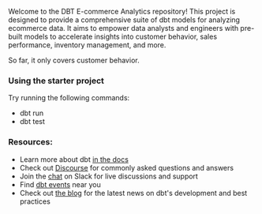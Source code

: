 Welcome to the DBT E-commerce Analytics repository! This project is designed to provide a comprehensive suite of dbt models for analyzing ecommerce data. It aims to empower data analysts and engineers with pre-built models to accelerate insights into customer behavior, sales performance, inventory management, and more.

So far, it only covers customer behavior.

### Using the starter project

Try running the following commands:
- dbt run
- dbt test


### Resources:
- Learn more about dbt [in the docs](https://docs.getdbt.com/docs/introduction)
- Check out [Discourse](https://discourse.getdbt.com/) for commonly asked questions and answers
- Join the [chat](https://community.getdbt.com/) on Slack for live discussions and support
- Find [dbt events](https://events.getdbt.com) near you
- Check out [the blog](https://blog.getdbt.com/) for the latest news on dbt's development and best practices
